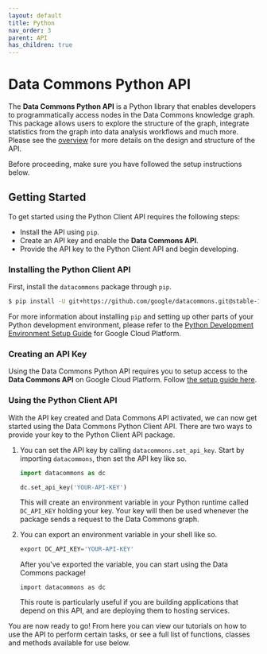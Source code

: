 ```yaml
---
layout: default
title: Python
nav_order: 3
parent: API
has_children: true
---
```

# Data Commons Python API

The **Data Commons Python API** is a Python library that enables developers to
programmatically access nodes in the Data Commons knowledge graph. This package
allows users to explore the structure of the graph, integrate statistics from
the graph into data analysis workflows and much more. Please see the [overview](/api)
for more details on the design and structure of the API.

Before proceeding, make sure you have followed the setup instructions below.

## Getting Started

To get started using the Python Client API requires the following steps:

*   Install the API using `pip`.
*   Create an API key and enable the **Data Commons API**.
*   Provide the API key to the Python Client API and begin developing.

### Installing the Python Client API

First, install the `datacommons` package through `pip`.

```bash
$ pip install -U git+https://github.com/google/datacommons.git@stable-1.x
```

For more information about installing `pip` and setting up other parts of
your Python development environment, please refer to the
[Python Development Environment Setup Guide](https://cloud.google.com/python/setup.html)
for Google Cloud Platform.

### Creating an API Key

Using the Data Commons Python API requires you to setup access to the **Data Commons API** on Google Cloud Platform.
Follow [the setup guide here](/api/setup.html).

### Using the Python Client API

With the API key created and Data Commons API activated, we can now get started
using the Data Commons Python Client API. There are two ways to provide your key
to the Python Client API package.

1.  You can set the API key by calling `datacommons.set_api_key`.
    Start by importing `datacommons`, then set the API key like so.

    ```python
    import datacommons as dc

    dc.set_api_key('YOUR-API-KEY')
    ```

    This will create an environment variable in your Python runtime called
    `DC_API_KEY` holding your key. Your key will then be used whenever
    the package sends a request to the Data Commons graph.

1.  You can export an environment variable in your shell like so.

    ```python
    export DC_API_KEY='YOUR-API-KEY'
    ```

    After you've exported the variable, you can start using the Data Commons
    package!


    ```
    import datacommons as dc
    ```

    This route is particularly useful if you are building applications that
    depend on this API, and are deploying them to hosting services.

You are now ready to go! From here you can view our tutorials on how to use the
API to perform certain tasks, or see a full list of functions, classes and
methods available for use below.
